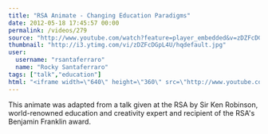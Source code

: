```yaml
---
title: "RSA Animate - Changing Education Paradigms"
date: 2012-05-18 17:45:57 00:00
permalink: /videos/279
source: "http://www.youtube.com/watch?feature=player_embedded&v=zDZFcDGpL4U"
thumbnail: "http://i3.ytimg.com/vi/zDZFcDGpL4U/hqdefault.jpg"
user:
  username: "rsantaferraro"
  name: "Rocky Santaferraro"
tags: ["talk","education"]
html: "<iframe width=\"640\" height=\"360\" src=\"http://www.youtube.com/embed/zDZFcDGpL4U?wmode=transparent&fs=1&feature=oembed\" frameborder=\"0\" allowfullscreen></iframe>"
---
```


This animate was adapted from a talk given at the RSA by Sir Ken Robinson, world-renowned education and creativity expert and recipient of the RSA's Benjamin Franklin award.